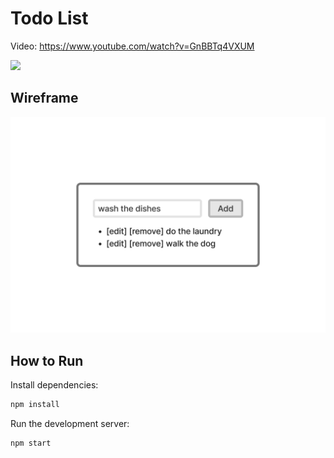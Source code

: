 # Todo List

Video: <https://www.youtube.com/watch?v=GnBBTq4VXUM>

<a href="https://www.youtube.com/watch?v=GnBBTq4VXUM">
  <img src="https://img.youtube.com/vi/GnBBTq4VXUM/0.jpg">
</a>

## Wireframe

![](wireframe.png)

## How to Run

Install dependencies:

```sh
npm install
```

Run the development server:

```sh
npm start
```
